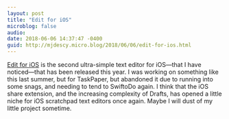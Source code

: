 ```yaml
---
layout: post
title: "Edit for iOS"
microblog: false
audio: 
date: 2018-06-06 14:37:47 -0400
guid: http://mjdescy.micro.blog/2018/06/06/edit-for-ios.html
---
```


[Edit for iOS](https://audaciousfox.net/projects/edit) is the second ultra-simple text editor for iOS—that I have noticed—that has been released this year. I was working on something like this last summer, but for TaskPaper, but abandoned it due to running into some snags, and needing to tend to SwiftoDo again. I think that the iOS share extension, and the increasing complexity of Drafts, has opened a little niche for iOS scratchpad text editors once again. Maybe I will dust of my little project sometime.
